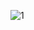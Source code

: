 ![1](https://github.com/VanHoang110802/DO_HOA_MAY_TINH/assets/108053955/b9c2e450-d759-4c97-844a-fe334f0fcc7e)
